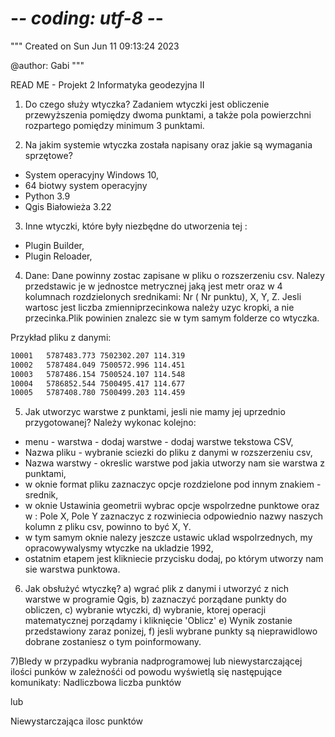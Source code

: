 # -*- coding: utf-8 -*-
"""
Created on Sun Jun 11 09:13:24 2023

@author: Gabi
"""

READ ME - Projekt 2 Informatyka geodezyjna II

1) Do czego służy wtyczka?
Zadaniem wtyczki jest obliczenie przewyższenia pomiędzy dwoma punktami, a także pola powierzchni rozpartego pomiędzy minimum 3 punktami.

2) Na jakim systemie wtyczka została napisany oraz jakie są wymagania sprzętowe?
- System operacyjny Windows 10,
- 64 biotwy system operacyjny
- Python 3.9
- Qgis Białowieża 3.22

3) Inne wtyczki, które były niezbędne do utworzenia tej :
- Plugin Builder,
- Plugin Reloader,

4) Dane:
Dane powinny zostac zapisane w pliku o rozszerzeniu csv. Nalezy przedstawic je w jednostce metrycznej jaką jest metr oraz w 4 kolumnach rozdzielonych srednikami:  Nr ( Nr punktu), X, Y, Z. Jesli wartosc jest liczba zmienniprzecinkowa należy uzyc kropki, a nie przecinka.Plik powinien znalezc sie w tym samym folderze co wtyczka. 

Przykład pliku z danymi:
```sh
10001	5787483.773	7502302.207	114.319
10002	5787484.049	7500572.996	114.451
10003	5787486.154	7500524.107	114.548
10004	5786852.544	7500495.417	114.677
10005	5787408.780	7500499.203	114.459
```
5) Jak utworzyc warstwe z punktami, jesli nie mamy jej uprzednio przygotowanej?
Należy wykonac kolejno:
- menu - warstwa - dodaj warstwe - dodaj warstwe tekstowa CSV,
- Nazwa pliku - wybranie sciezki do pliku z danymi w rozszerzeniu csv,
- Nazwa warstwy - okreslic warstwe pod jakia utworzy nam sie warstwa z punktami,
- w oknie format pliku zaznaczyc opcje rozdzielone pod innym znakiem - srednik,
- w oknie Ustawinia geometrii  wybrac opcje wspolrzedne punktowe oraz w : Pole X, Pole Y zaznaczyc z rozwiniecia odpowiednio nazwy naszych kolumn z pliku csv, powinno to być X, Y.
- w tym samym oknie nalezy jeszcze ustawic uklad wspolrzednych, my opracowywalysmy wtyczke na ukladzie 1992,
- ostatnim etapem jest klikniecie przycisku dodaj, po którym utworzy nam sie warstwa punktowa.

6) Jak obsłużyć wtyczkę?
a) wgrać plik z danymi i utworzyć z nich warstwe w programie Qgis,
b) zaznaczyć porządane punkty do obliczen,
c) wybranie wtyczki,
d) wybranie, ktorej operacji matematycznej porządamy i kliknięcie 'Oblicz'
e) Wynik zostanie przedstawiony zaraz ponizej,
f) jesli wybrane punkty są nieprawidlowo dobrane zostaniesz o tym poinformowany.

7)Bledy
w przypadku wybrania nadprogramowej lub niewystarczającej ilości punków w zależnośći od powodu wyświetlą się następujące komunikaty:
Nadliczbowa liczba punktów 
 
lub 

Niewystarczająca ilosc punktów
